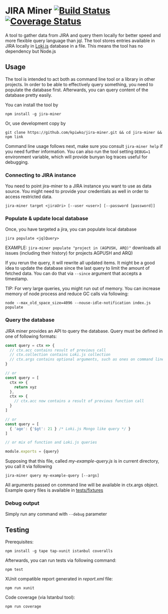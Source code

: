# JIRA Miner [![Build Status](https://travis-ci.org/kpiwko/jira-miner.svg?branch=master)](https://travis-ci.org/kpiwko/jira-miner) [![Coverage Status](https://coveralls.io/repos/github/kpiwko/jira-miner/badge.svg?branch=master)](https://coveralls.io/github/kpiwko/jira-miner?branch=master)

A tool to gather data from JIRA and query them locally for better speed and more flexible query language than jql. The tool stores
entries available in JIRA locally in [Loki.js](http://lokijs.org) database in a file. This means the tool has no dependency but Node.js

## Usage

The tool is intended to act both as command line tool or a library in other projects. In order to be able to effectively query something,
you need to populate the database first. Afterwards, you can query content of the database pretty easily.

You can install the tool by
```
npm install -g jira-miner
```

Or, use development copy by
```
git clone https://github.com/kpiwko/jira-miner.git && cd jira-miner && npm link
```

Command line usage follows next, make sure you consult `jira-miner help` if you need further information. You can also run the tool setting `DEBUG=1`
environment variable, which will provide bunyan log traces useful for debugging.

### Connecting to JIRA instance

You need to point jira-miner to a JIRA instance you want to use as data source. You might need to provide your credentials as well in order to
access restricted data.

```
jira-miner target <jiraUri> [--user <user>] [--password [password]]
```

### Populate & update local database

Once, you have targeted a jira, you can populate local database

```
jira populate <jqlQuery>
```

EXAMPLE: `jira-miner populate "project in (AGPUSH, ARQ)"` downloads all issues (including their history) for projects AGPUSH and ARQ)

If you rerun the query, it will rewrite all updated items. It might be a good idea to update the database since the last query to limit
the amount of fetched data. You can do that via `--since` argument that accepts a timestamp.

TIP: For very large queries, you might run out of memory. You can increase memory of node process and reduce GC calls via following:
```
node --max_old_space_size=4096 --nouse-idle-notification index.js populate
```

### Query the database

JIRA miner provides an API to query the database. Query must be defined in one of following formats:

```JavaScript
const query = ctx => {
  // ctx.acc contains result of previous call
  // ctx.collection contains Loki.js collection
  // ctx.args contains optional arguments, such as ones on command line
}

// or
const query = [
  ctx => {
    return xyz    
  },
  ctx => {
    // ctx.acc now contains a result of previous function call
  }
]

// or
const query = [
  { 'age': {'$gt': 21 } /* Loki.js Mongo like query */ }
]

// or mix of function and Loki.js queries

module.exports = {query}
```

Supposing that this file, called _my-example-query.js_ is in current directory, you call it via following

```
jira-miner query my-example-query [--args]
```

All arguments passed on command line will be available in ctx.args object. Example query files is available in [tests/fixtures](tests/fixtures)

### Debug output

Simply run any command with `--debug` parameter

## Testing

Prerequisites:

```
npm install -g tape tap-xunit istanbul coveralls
```

Afterwards, you can run tests via following command:

```
npm test
```

XUnit compatible report generated in _report.xml_ file:
```
npm run xunit
```

Code coverage (via Istanbul tool):
```
npm run coverage
```
